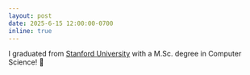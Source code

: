 ```yaml
---
layout: post
date: 2025-6-15 12:00:00-0700
inline: true
---
```


I graduated from [Stanford University](https://www.stanford.edu) with a M.Sc. degree in Computer Science! 🌲
